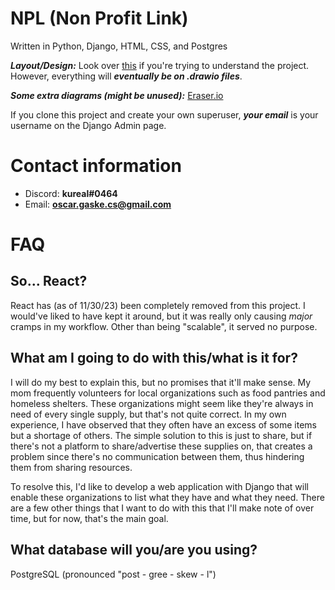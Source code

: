 # NPL (Non Profit Link)

Written in Python, Django, HTML, CSS, and Postgres

**_Layout/Design:_** Look over [this](https://www.figma.com/file/pKaku2N7xVPbCGQb1p6LIJ/NPL?type=design&node-id=0-1&mode=design&t=mc7YWpRIbtvPRkHG-11) if you're trying to understand the project. However, everything will **_eventually be on .drawio files_**.

**_Some extra diagrams (might be unused):_** [Eraser.io](https://app.eraser.io/invite/CMPmi4yayzi3WI2kI1DS)

If you clone this project and create your own superuser, **_your email_** is your username on the Django Admin page.

# Contact information

- Discord: **kureal#0464**
- Email: **oscar.gaske.cs@gmail.com**

# FAQ

## So... React?

React has (as of 11/30/23) been completely removed from this project. I would've liked to have kept it around, but it was really only causing _major_ cramps in my workflow. Other than being "scalable", it served no purpose.

## What am I going to do with this/what is it for?

I will do my best to explain this, but no promises that it'll make sense. My mom frequently volunteers for local organizations such as food pantries and homeless shelters. These organizations might seem like they're always in need of every single supply, but that's not quite correct. In my own experience, I have observed that they often have an excess of some items but a shortage of others. The simple solution to this is just to share, but if there's not a platform to share/advertise these supplies on, that creates a problem since there's no communication between them, thus hindering them from sharing resources.

To resolve this, I'd like to develop a web application with Django that will enable these organizations to list what they have and what they need. There are a few other things that I want to do with this that I'll make note of over time, but for now, that's the main goal.

## What database will you/are you using?

PostgreSQL (pronounced "post - gree - skew - l")
